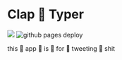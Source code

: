 # Clap 👏 Typer

![](https://img.shields.io/badge/certified-very%20tight-brightgreen.svg?style=flat-square)
![github pages deploy](https://github.com/johnmberger/clap-typer/actions/workflows/gh-pages.yml/badge.svg)

this 👏 app 👏 is 👏 for 👏 tweeting 👏 shit

